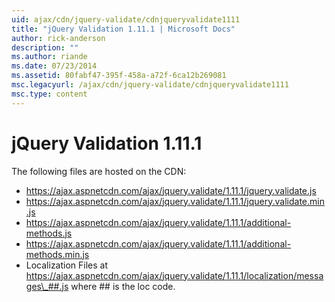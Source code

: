 ```yaml
---
uid: ajax/cdn/jquery-validate/cdnjqueryvalidate1111
title: "jQuery Validation 1.11.1 | Microsoft Docs"
author: rick-anderson
description: ""
ms.author: riande
ms.date: 07/23/2014
ms.assetid: 80fabf47-395f-458a-a72f-6ca12b269081
msc.legacyurl: /ajax/cdn/jquery-validate/cdnjqueryvalidate1111
msc.type: content
---
```

# jQuery Validation 1.11.1

The following files are hosted on the CDN:

- https://ajax.aspnetcdn.com/ajax/jquery.validate/1.11.1/jquery.validate.js
- https://ajax.aspnetcdn.com/ajax/jquery.validate/1.11.1/jquery.validate.min.js
- https://ajax.aspnetcdn.com/ajax/jquery.validate/1.11.1/additional-methods.js
- https://ajax.aspnetcdn.com/ajax/jquery.validate/1.11.1/additional-methods.min.js
- Localization Files at https://ajax.aspnetcdn.com/ajax/jquery.validate/1.11.1/localization/messages\_##.js where ## is the loc code.
